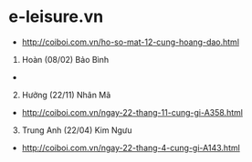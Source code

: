 # e-leisure.vn

- http://coiboi.com.vn/ho-so-mat-12-cung-hoang-dao.html

1. Hoàn (08/02) Bảo Bình
  + 
2. Hưởng (22/11) Nhân Mã
  + http://coiboi.com.vn/ngay-22-thang-11-cung-gi-A358.html
3. Trung Anh (22/04) Kim Ngưu
  + http://coiboi.com.vn/ngay-22-thang-4-cung-gi-A143.html

